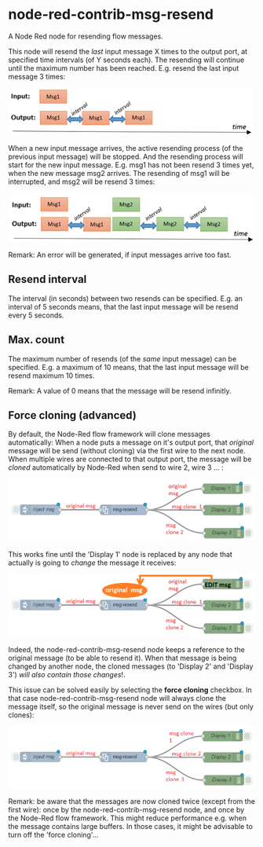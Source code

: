 # node-red-contrib-msg-resend
A Node Red node for resending flow messages.

This node will resend the *last* input message X times to the output port, at specified time intervals (of Y seconds each).  The resending will continue until the maximum number has been reached.  E.g. resend the last input message 3 times:

![Timeline 1](images/timeline1.png)

When a new input message arrives, the active resending process (of the previous input message) will be stopped.  And the resending process will start for the new input message.  E.g. msg1 has not been resend 3 times yet, when the new message msg2 arrives.  The resending of msg1 will be interrupted, and msg2 will be resend 3 times:

![Timeline 2](images/timeline2.png)

Remark: An error will be generated, if input messages arrive too fast.

## Resend interval
The interval (in seconds) between two resends can be specified.  E.g. an interval of 5 seconds means, that the last input message will be resend every 5 seconds.

## Max. count
The maximum number of resends (of the *same* input message) can be specified.  E.g. a maximum of 10 means, that the last input message will be resend maximum 10 times.

Remark: A value of 0 means that the message will be resend infinitly.

## Force cloning (advanced)
By default, the Node-Red flow framework will clone messages automatically: When a node puts a message on it's output port, that *original* message will be send (without cloning) via the first wire to the next node.  When multiple wires are connected to that output port, the message will be *cloned* automatically by Node-Red when send to wire 2, wire 3 ... :

![Cloning by framework](images/Framework_cloning.png)

This works fine until the 'Display 1' node is replaced by any node that actually is going to *change* the message it receives: 

![Cloning issue](images/Cloning_issue.png)

Indeed, the node-red-contrib-msg-resend node keeps a reference to the original message (to be able to resend it).  When that message is being changed by another node, the cloned messages (to 'Display 2' and 'Display 3') *will also contain those changes*!.

This issue can be solved easily by selecting the **force cloning** checkbox.  In that case node-red-contrib-msg-resend node will always clone the message itself, so the original message is never send on the wires (but only clones):

![Force cloning](images/Force_cloning.png)

Remark: be aware that the messages are now cloned twice (except from the first wire): once by the node-red-contrib-msg-resend node, and once by the Node-Red flow framework.  This might reduce performance e.g. when the message contains large buffers.  In those cases, it might be advisable to turn off the 'force cloning'...
